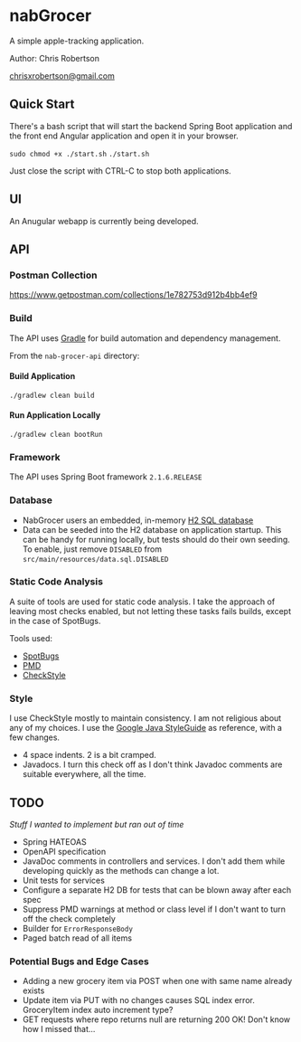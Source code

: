 # nabGrocer
A simple apple-tracking application.

Author: Chris Robertson

chrisxrobertson@gmail.com

## Quick Start
There's a bash script that will start the backend Spring Boot application and
the front end Angular application and open it in your browser.

`sudo chmod +x ./start.sh`
`./start.sh`

Just close the script with CTRL-C to stop both applications.

## UI
An Anugular webapp is currently being developed.

## API

### Postman Collection
https://www.getpostman.com/collections/1e782753d912b4bb4ef9

### Build
The API uses [Gradle](https://gradle.org/) for build automation and dependency
management.

From the `nab-grocer-api` directory:

#### Build Application
`./gradlew clean build`

#### Run Application Locally
`./gradlew clean bootRun`

### Framework
The API uses Spring Boot framework `2.1.6.RELEASE`

### Database
- NabGrocer users an embedded, in-memory [H2 SQL database](https://www.h2database.com/html/main.html)
- Data can be seeded into the H2 database on application startup. This can be 
handy for running locally, but tests should do their own seeding. To enable, 
just remove `DISABLED` from `src/main/resources/data.sql.DISABLED`

### Static Code Analysis
A suite of tools are used for static code analysis. I take the approach of 
leaving most checks enabled, but not letting these tasks fails builds, except
in the case of SpotBugs.

Tools used:
- [SpotBugs](https://spotbugs.github.io/)
- [PMD](https://pmd.github.io/)
- [CheckStyle](https://checkstyle.org/)

### Style
I use CheckStyle mostly to maintain consistency. I am not religious about any
of my choices.
I use the [Google Java StyleGuide](https://google.github.io/styleguide/javaguide.html)
as reference, with a few changes.
- 4 space indents. 2 is a bit cramped.
- Javadocs. I turn this check off as I don't think Javadoc comments are suitable 
everywhere, all the time.

## TODO
*Stuff I wanted to implement but ran out of time*
- Spring HATEOAS
- OpenAPI specification
- JavaDoc comments in controllers and services. I don't add them while developing quickly as the 
methods can change a lot.
- Unit tests for services
- Configure a separate H2 DB for tests that can be blown away after each spec
- Suppress PMD warnings at method or class level if I don't want to turn off the check completely
- Builder for `ErrorResponseBody`
- Paged batch read of all items

### Potential Bugs and Edge Cases
- Adding a new grocery item via POST when one with same name already exists
- Update item via PUT with no changes causes SQL index error. GroceryItem index auto increment type?
- GET requests where repo returns null are returning 200 OK! Don't know how I missed that...
